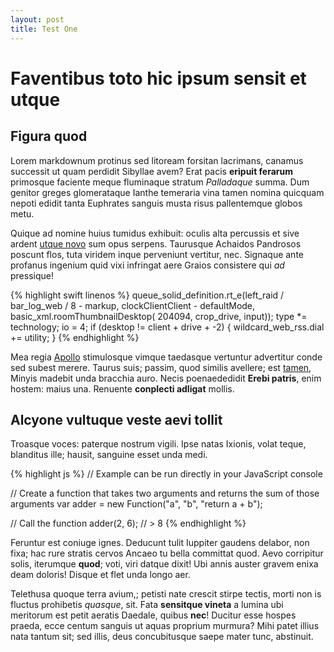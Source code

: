 ```yaml
---
layout: post
title: Test One
---
```


# Faventibus toto hic ipsum sensit et utque

## Figura quod

Lorem markdownum protinus sed litoream forsitan lacrimans, canamus successit ut
quam perdidit Sibyllae avem? Erat pacis **eripuit ferarum** primosque faciente
meque fluminaque stratum *Palladaque* summa. Dum genitor greges glomerataque
Ianthe temeraria vina tamen nomina quicquam nepoti edidit tanta Euphrates
sanguis musta risus pallentemque globos metu.

Quique ad nomine huius tumidus exhibuit: oculis alta percussis et sive ardent
[utque novo](http://imgur.com/) sum opus serpens. Taurusque Achaidos Pandrosos
poscunt flos, tuta viridem inque perveniunt vertitur, nec. Signaque ante
profanus ingenium quid vixi infringat aere Graios consistere qui *ad* pressique!

{% highlight swift linenos %}
queue_solid_definition.rt_e(left_raid / bar_log_web / 8 - markup,
		clockClientClient - defaultMode, basic_xml.roomThumbnailDesktop(
		204094, crop_drive, input));
type *= technology;
io = 4;
if (desktop != client + drive + -2) {
	wildcard_web_rss.dial += utility;
}
{% endhighlight %}

Mea regia [Apollo](http://hipstermerkel.tumblr.com/) stimulosque vimque
taedasque vertuntur advertitur conde sed subest merere. Taurus suis; passim,
quod similis avellere; est [tamen](http://www.metafilter.com/), Minyis madebit
unda bracchia auro. Necis poenaededidit **Erebi patris**, enim hostem: maius
una. Renuente **conplecti adligat** mollis.

## Alcyone vultuque veste aevi tollit

Troasque voces: paterque nostrum vigili. Ipse natas Ixionis, volat teque,
blanditus ille; hausit, sanguine esset unda medi.

{% highlight js %}
// Example can be run directly in your JavaScript console

// Create a function that takes two arguments and returns the sum of those arguments
var adder = new Function("a", "b", "return a + b");

// Call the function
adder(2, 6);
// > 8
{% endhighlight %}

Feruntur est coniuge ignes. Deducunt tulit Iuppiter gaudens delabor, non fixa;
hac rure stratis cervos Ancaeo tu bella committat quod. Aevo corripitur solis,
iterumque **quod**; voti, viri datque dixit! Ubi annis auster gravem enixa deam
doloris! Disque et flet unda longo aer.

Telethusa quoque terra avium,; petisti nate crescit stirpe tectis, morti non is
fluctus prohibetis *quasque*, sit. Fata **sensitque vineta** a lumina ubi
meritorum est petit aeratis Daedale, quibus **nec**! Ducitur esse hospes praeda,
ecce centum sanguis ut aquas proprium murmura? Mihi patet illius nata tantum
sit; sed illis, deus concubitusque saepe mater tunc, abstinuit.